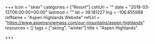 +++
Icon = "skier"
categories = ["Resort"]
cshUrl = ""
date = "2019-03-13T06:00:00+00:00"
lastmod = ""
lat = 39.181227
lng = -106.855988
refName = "Aspen Highlands Website"
refUrl = "https://www.aspensnowmass.com/our-mountains/aspen-highlands"
resources = []
tags = ["skiing", "winter"]
title = "Aspen Highlands"

+++
